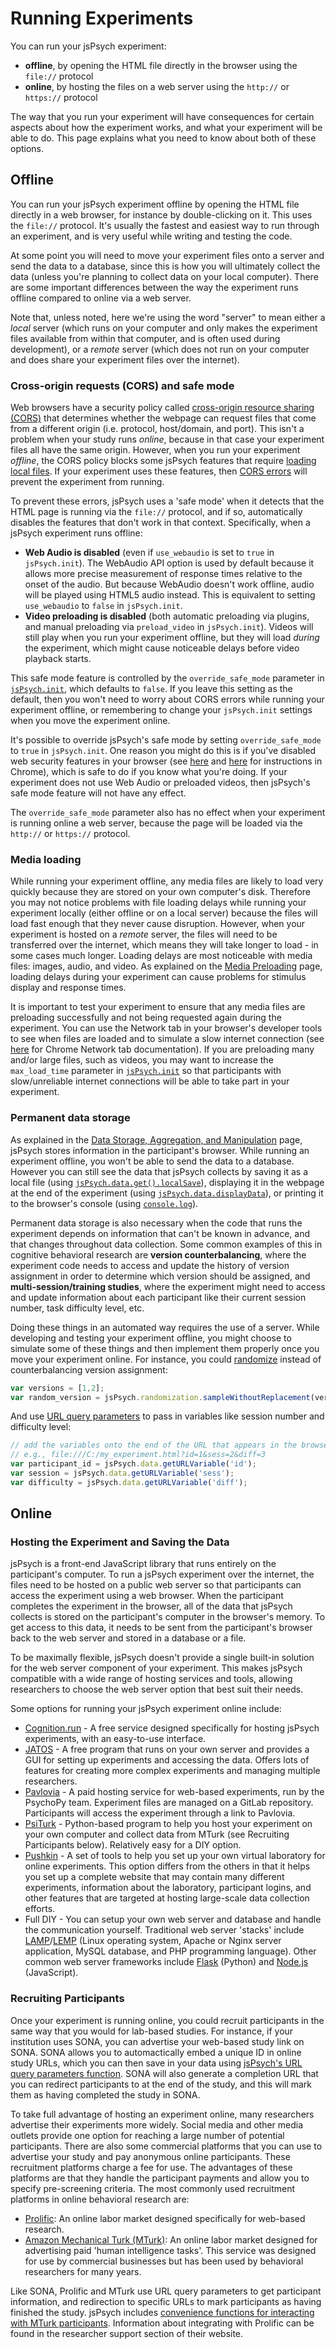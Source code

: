 # Running Experiments

You can run your jsPsych experiment:
* **offline**, by opening the HTML file directly in the browser using the `file://` protocol
* **online**, by hosting the files on a web server using the `http://` or `https://` protocol

The way that you run your experiment will have consequences for certain aspects about how the experiment works, and what your experiment will be able to do. This page explains what you need to know about both of these options.



## Offline

You can run your jsPsych experiment offline by opening the HTML file directly in a web browser, for instance by double-clicking on it. This uses the `file://` protocol. It's usually the fastest and easiest way to run through an experiment, and is very useful while writing and testing the code. 

At some point you will need to move your experiment files onto a server and send the data to a database, since this is how you will ultimately collect the data (unless you're planning to collect data on your local computer). There are some important differences between the way the experiment runs offline compared to online via a web server. 

Note that, unless noted, here we're using the word "server" to mean either a _local_ server (which runs on your computer and only makes the experiment files available from within that computer, and is often used during development), or a _remote_ server (which does not run on your computer and does share your experiment files over the internet).

### Cross-origin requests (CORS) and safe mode

Web browsers have a security policy called [cross-origin resource sharing (CORS)](https://en.wikipedia.org/wiki/Cross-origin_resource_sharing) that determines whether the webpage can request files that come from a different origin (i.e. protocol, host/domain, and port). This isn't a problem when your study runs _online_, because in that case your experiment files all have the same origin. However, when you run your experiment _offline_, the CORS policy blocks some jsPsych features that require [loading local files](https://security.stackexchange.com/questions/190266/why-chrome-blocks-ajax-locally/190321#190321). If your experiment uses these features, then [CORS errors](https://developer.mozilla.org/en-US/docs/Web/HTTP/CORS/Errors) will prevent the experiment from running. 

To prevent these errors, jsPsych uses a 'safe mode' when it detects that the HTML page is running via the `file://` protocol, and if so, automatically disables the features that don't work in that context. Specifically, when a jsPsych experiment runs offline:

* **Web Audio is disabled** (even if `use_webaudio` is set to `true` in `jsPsych.init`). The WebAudio API option is used by default because it allows more precise measurement of response times relative to the onset of the audio. But because WebAudio doesn't work offline, audio will be played using HTML5 audio instead. This is equivalent to setting  `use_webaudio`  to `false` in `jsPsych.init`.
* **Video preloading is disabled** (both automatic preloading via plugins, and manual preloading via `preload_video` in `jsPsych.init`). Videos will still play when you run your experiment offline, but they will load _during_ the experiment, which might cause noticeable delays before video playback starts.

This safe mode feature is controlled by the `override_safe_mode` parameter in [`jsPsych.init`](../core_library/jspsych-core.md#jspsychinit), which defaults to `false`. If you leave this setting as the default, then you won't need to worry about CORS errors while running your experiment offline, or remembering to change your `jsPsych.init` settings when you move the experiment online.

It's possible to override jsPsych's safe mode by setting `override_safe_mode` to `true` in `jsPsych.init`. One reason you might do this is if you've disabled web security features in your browser (see [here](https://alfilatov.com/posts/run-chrome-without-cors/) and [here](https://stackoverflow.com/questions/4819060/allow-google-chrome-to-use-xmlhttprequest-to-load-a-url-from-a-local-file) for instructions in Chrome), which is safe to do if you know what you're doing. If your experiment does not use Web Audio or preloaded videos, then jsPsych's safe mode feature will not have any effect. 

The `override_safe_mode` parameter also has no effect when your experiment is running online a web server, because the page will be loaded via the `http://` or `https://` protocol.

### Media loading

While running your experiment offline, any media files are likely to load very quickly because they are stored on your own computer's disk. Therefore you may not notice problems with file loading delays while running your experiment locally (either offline or on a local server) because the files will load fast enough that they never cause disruption. However, when your experiment is hosted on a _remote_ server, the files will need to be transferred over the internet, which means they will take longer to load - in some cases much longer. Loading delays are most noticeable with media files: images, audio, and video. As explained on the [Media Preloading](media-preloading.md) page, loading delays during your experiment can cause problems for stimulus display and response times. 

It is important to test your experiment to ensure that any media files are preloading successfully and not being requested again during the experiment. You can use the Network tab in your browser's developer tools to see when files are loaded and to simulate a slow internet connection (see [here](https://developers.google.com/web/tools/chrome-devtools/network) for Chrome Network tab documentation). If you are preloading many and/or large files, such as videos, you may want to increase the `max_load_time` parameter in [`jsPsych.init`](../core_library/jspsych-core.md#jspsychinit) so that participants with slow/unreliable internet connections will be able to take part in your experiment.

### Permanent data storage

As explained in the [Data Storage, Aggregation, and Manipulation](data.md#data-in-jspsych-permanent-and-non-permanent-data) page, jsPsych stores information in the participant's browser. While running an experiment offline, you won't be able to send the data to a database. However you can still see the data that jsPsych collects by saving it as a local file (using [`jsPsych.data.get().localSave`](../core_library/jspsych-data.md#localsave)), displaying it in the webpage at the end of the experiment (using [`jsPsych.data.displayData`](../core_library/jspsych-data.md#jspsychdatadisplaydata)), or printing it to the browser's console (using [`console.log`](https://www.w3schools.com/jsref/met_console_log.asp)). 

Permanent data storage is also necessary when the code that runs the experiment depends on information that can't be known in advance, and that changes throughout data collection. Some common examples of this in cognitive behavioral research are **version counterbalancing**, where the experiment code needs to access and update the history of version assignment in order to determine which version should be assigned, and **multi-session/training studies**, where the experiment might need to access and update information about each participant like their current session number, task difficulty level, etc. 

Doing these things in an automated way requires the use of a server. While developing and testing your experiment offline, you might choose to simulate some of these things and then implement them properly once you move your experiment online. For instance, you could [randomize](../core_library/jspsych-randomization.md#jspsychrandomizationsamplewithoutreplacement) instead of counterbalancing version assignment:

```js
var versions = [1,2];
var random_version = jsPsych.randomization.sampleWithoutReplacement(versions,1)[0];
```

And use [URL query parameters](../core_library/data.md#jspsychdatageturlvariable) to pass in variables like session number and difficulty level:

```js
// add the variables onto the end of the URL that appears in the browser when you open the file 
// e.g., file:///C:/my_experiment.html?id=1&sess=2&diff=3
var participant_id = jsPsych.data.getURLVariable('id');
var session = jsPsych.data.getURLVariable('sess');
var difficulty = jsPsych.data.getURLVariable('diff');
```





## Online

### Hosting the Experiment and Saving the Data

jsPsych is a front-end JavaScript library that runs entirely on the participant's computer. To run a jsPsych experiment over the internet, the files need to be hosted on a public web server so that participants can access the experiment using a web browser. When the participant completes the experiment in the browser, all of the data that jsPsych collects is stored on the participant's computer in the browser's memory. To get access to this data, it needs to be sent from the participant's browser back to the web server and stored in a database or a file.

To be maximally flexible, jsPsych doesn't provide a single built-in solution for the web server component of your experiment. This makes jsPsych compatible with a wide range of hosting services and tools, allowing researchers to choose the web server option that best suit their needs. 

Some options for running your jsPsych experiment online include:

* [Cognition.run](https://www.cognition.run/) - A free service designed specifically for hosting jsPsych experiments, with an easy-to-use interface. 
* [JATOS](https://www.jatos.org/Whats-JATOS.html) - A free program that runs on your own server and provides a GUI for setting up experiments and accessing the data. Offers lots of features for creating more complex experiments and managing multiple researchers.
* [Pavlovia](https://pavlovia.org/) - A paid hosting service for web-based experiments, run by the PsychoPy team. Experiment files are managed on a GitLab repository. Participants will access the experiment through a link to Pavlovia.
* [PsiTurk](https://psiturk.org/) - Python-based program to help you host your experiment on your own computer and collect data from MTurk (see Recruiting Participants below). Relatively easy for a DIY option.
* [Pushkin](https://languagelearninglab.gitbook.io/pushkin/) - A set of tools to help you set up your own virtual laboratory for online experiments. This option differs from the others in that it helps you set up a complete website that may contain many different experiments, information about the laboratory, participant logins, and other features that are targeted at hosting large-scale data collection efforts.
* Full DIY - You can setup your own web server and database and handle the communication yourself. Traditional web server 'stacks' include [LAMP](https://www.digitalocean.com/community/tutorial_collections/how-to-install-lamp)/[LEMP](https://www.digitalocean.com/community/tutorials/how-to-install-linux-nginx-mysql-php-lemp-stack-on-ubuntu-20-04) (Linux operating system, Apache or Nginx server application, MySQL database, and PHP programming language). Other common web server frameworks include [Flask](https://flask.palletsprojects.com/) (Python) and [Node.js](https://nodejs.org/) (JavaScript).

### Recruiting Participants

Once your experiment is running online, you could recruit participants in the same way that you would for lab-based studies. For instance, if your institution uses SONA, you can advertise your web-based study link on SONA. SONA allows you to automactically embed a unique ID in online study URLs, which you can then save in your data using [jsPsych's URL query parameters function](../core_library/jspsych-data.md#jspsychdatageturlvariable). SONA will also generate a completion URL that you can redirect participants to at the end of the study, and this will mark them as having completed the study in SONA.

To take full advantage of hosting an experiment online, many researchers advertise their experiments more widely. Social media and other media outlets provide one option for reaching a large number of potential participants. There are also some commercial platforms that you can use to advertise your study and pay anonymous online participants. These recruitment platforms charge a fee for use. The advantages of these platforms are that they handle the participant payments and allow you to specify pre-screening criteria. The most commonly used recruitment platforms in online behavioral research are:

* [Prolific](https://www.prolific.co/): An online labor market designed specifically for web-based research. 
* [Amazon Mechanical Turk (MTurk)](https://www.mturk.com/): An online labor market designed for advertising paid 'human intelligence tasks'. This service was designed for use by commercial businesses but has been used by behavioral researchers for many years.

Like SONA, Prolific and MTurk use URL query parameters to get participant information, and redirection to specific URLs to mark participants as having finished the study. jsPsych includes [convenience functions for interacting with MTurk participants](../core_library/jspsych-turk.md). Information about integrating with Prolific can be found in the researcher support section of their website.
